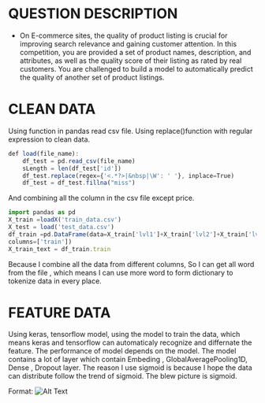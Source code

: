 # QUESTION DESCRIPTION 

* On E-commerce sites, the quality of product listing is crucial for improving search relevance and gaining customer attention. 
In this competition, you are provided a set of product names, description, and attributes,
as well as the quality score of their listing as rated by real customers.
You are challenged to build a model to automatically predict the quality of another set of product listings.

# CLEAN DATA

Using function in pandas read csv file. Using replace()function with regular expression to clean data.
```javascript
def load(file_name):
    df_test = pd.read_csv(file_name)
    sLength = len(df_test['id'])
    df_test.replace(regex={'<.*?>|&nbsp|\W': ' '}, inplace=True)
    df_test = df_test.fillna("miss")
```
 And combining all the column in the csv file except price. 
```javascript
import pandas as pd
X_train =loadX('train_data.csv')
X_test = load('test_data.csv')
df_train =pd.DataFrame(data=X_train['lvl1']+X_train['lvl2']+X_train['lvl3']+X_train['type']+X_train['name']+X_train['descrption'],
columns=['train'])
X_train_text = df_train.train
```
Because I combine all the data from different columns, So I can get all word from the file , which means I can use more word to form dictionary to tokenize data in every place.

# FEATURE DATA

Using keras, tensorflow model, using the model to train the data, which means keras and tensorflow can automaticaly recognize and differnate the feature. The performance of model depends on the model.
The model contains a lot of layer which contain Embeding , GlobalAveragePooling1D, Dense , Dropout layer.
The reason I use sigmoid is because I hope the data can distribute follow the trend of sigmoid.
The blew picture is sigmoid.

Format: ![Alt Text](https://en.wikipedia.org/wiki/Sigmoid_function#/media/File:Gjl-t(x).svg)



